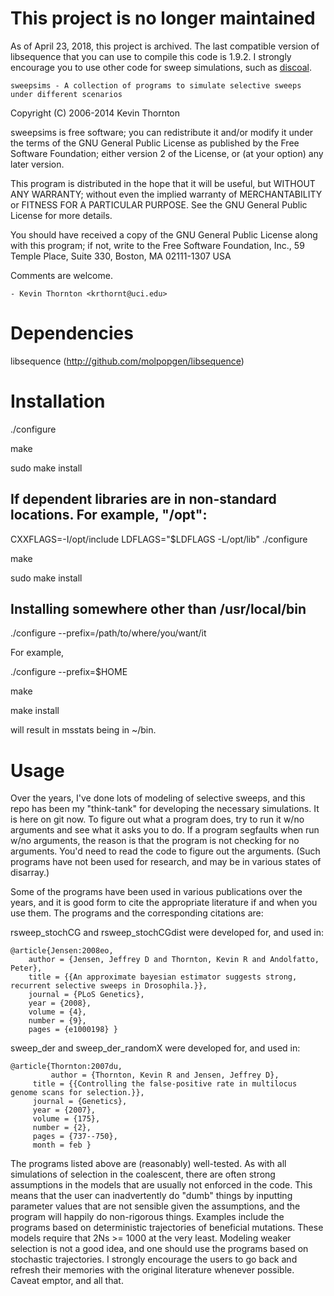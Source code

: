 # This project is no longer maintained

As of April 23, 2018, this project is archived.  The last compatible version of libsequence that
you can use to compile this code is 1.9.2.  I strongly encourage you to use other code for sweep
simulations, such as [discoal](https://github.com/kern-lab/discoal).

	sweepsims - A collection of programs to simulate selective sweeps under different scenarios



  Copyright (C) 2006-2014 Kevin Thornton

  sweepsims is free software; you can redistribute it and/or modify
  it under the terms of the GNU General Public License as published by
  the Free Software Foundation; either version 2 of the License, or
  (at your option) any later version.

  This program is distributed in the hope that it will be useful,
  but WITHOUT ANY WARRANTY; without even the implied warranty of
  MERCHANTABILITY or FITNESS FOR A PARTICULAR PURPOSE.  See the
  GNU General Public License for more details.

  You should have received a copy of the GNU General Public License
  along with this program; if not, write to the Free Software
  Foundation, Inc., 59 Temple Place, Suite 330, Boston, MA  02111-1307  USA

Comments are welcome.

	- Kevin Thornton <krthornt@uci.edu>

# Dependencies

libsequence (http://github.com/molpopgen/libsequence)

# Installation

./configure

make

sudo make install

## If dependent libraries are in non-standard locations.  For example, "/opt":

CXXFLAGS=-I/opt/include LDFLAGS="$LDFLAGS -L/opt/lib" ./configure

make 

sudo make install

## Installing somewhere other than /usr/local/bin

./configure --prefix=/path/to/where/you/want/it

For example,

./configure --prefix=$HOME

make 

make install

will result in msstats being in ~/bin.

# Usage

Over the years, I've done lots of modeling of selective sweeps, and this repo has been my "think-tank" for developing the necessary simulations. It is here on git now. To figure out what a program does, try to run it w/no arguments and see what it asks you to do. If a program segfaults when run w/no arguments, the reason is that the program is not checking for no arguments. You'd need to read the code to figure out the arguments. (Such programs have not been used for research, and may be in various states of disarray.)

Some of the programs have been used in various publications over the years, and it is good form to cite the appropriate literature if and when you use them. The programs and the corresponding citations are:

rsweep_stochCG and rsweep_stochCGdist were developed for, and used in:

```
@article{Jensen:2008eo, 
	author = {Jensen, Jeffrey D and Thornton, Kevin R and Andolfatto, Peter}, 
	title = {{An approximate bayesian estimator suggests strong, recurrent selective sweeps in Drosophila.}}, 
	journal = {PLoS Genetics},
	year = {2008}, 
	volume = {4}, 
	number = {9}, 
	pages = {e1000198} }
```
sweep_der and sweep_der_randomX were developed for, and used in:

```
@article{Thornton:2007du,
         author = {Thornton, Kevin R and Jensen, Jeffrey D}, 
	 title = {{Controlling the false-positive rate in multilocus genome scans for selection.}}, 
	 journal = {Genetics}, 
	 year = {2007}, 
	 volume = {175}, 
	 number = {2}, 
	 pages = {737--750}, 
	 month = feb }
```
The programs listed above are (reasonably) well-tested. As with all simulations of selection in the coalescent, there are often strong assumptions in the models that are usually not enforced in the code. This means that the user can inadvertently do "dumb" things by inputting parameter values that are not sensible given the assumptions, and the program will happily do non-rigorous things. Examples include the programs based on deterministic trajectories of beneficial mutations. These models require that 2Ns >= 1000 at the very least. Modeling weaker selection is not a good idea, and one should use the programs based on stochastic trajectories. I strongly encourage the users to go back and refresh their memories with the original literature whenever possible. Caveat emptor, and all that.
